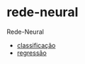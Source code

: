 # rede-neural
Rede-Neural

* [classificação](https://github.com/fernandobd42/rede-neural/tree/master/classifica%C3%A7ao)
* [regressão](https://github.com/fernandobd42/rede-neural/tree/master/regressao)
